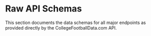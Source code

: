 # Raw API Schemas

This section documents the data schemas for all major endpoints as provided directly by the CollegeFootballData.com API.
